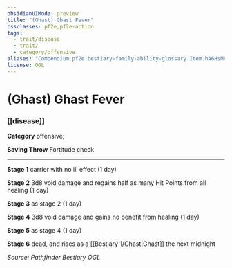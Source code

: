 ```yaml
---
obsidianUIMode: preview
title: "(Ghast) Ghast Fever"
cssclasses: pf2e,pf2e-action
tags:
  - trait/disease
  - trait/
  - category/offensive
aliases: "Compendium.pf2e.bestiary-family-ability-glossary.Item.hA6HsM4i4yPfEsDH"
license: OGL
---
```

# (Ghast) Ghast Fever

### [[disease]]

**Category** offensive; 




**Saving Throw** Fortitude check

* * *

**Stage 1** carrier with no ill effect (1 day)

**Stage 2** 3d8 void damage and regains half as many Hit Points from all healing (1 day)

**Stage 3** as stage 2 (1 day)

**Stage 4** 3d8 void damage and gains no benefit from healing (1 day)

**Stage 5** as stage 4 (1 day)

**Stage 6** dead, and rises as a [[Bestiary 1/Ghast|Ghast]] the next midnight

*Source: Pathfinder Bestiary*
*OGL*